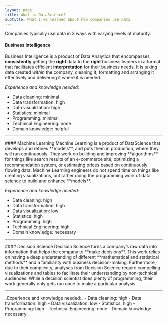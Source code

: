 ```yaml
---
layout: page
title: What is DataScience?
subtitle: What I've learned about how companies use data
---
```


Companies typically use data in 3 ways with varying levels of maturity.

#### Business Intelligence
Business Intelligence is a product of Data Analytics that encompasses **consistently** getting the **right** data to the **right** business leaders in a format that facilitates efficient **interpretation** for their business needs.  It is taking data created *within* the company, cleaning it, formatting and arranging it effectively and delivering it where it is needed.

_Experience and knowledge needed:_ 
 - Data cleaning: minimal
 - Data transformation: high
 - Data visualization: high
 - Statistics: minimal
 - Programming: minimal
 - Technical Engineering: none
 - Domain knowledge: helpful
<hr>
#### Machine Learning 
Machine Learning is a product of DataScience that develops and refines **models**, and puts them in production, where they will run continuously. They work on building and improving **algorithms** for things like search results of an e-commerce site, optimizing a recommendation system, or estimating prices based on continuously flowing data.  Machine Learning engineers do not spend time on things like creating visualizations, but rather doing the  programming work of data science to build and enhance **models**.

_Experience and knowledge needed:_
- Data cleaning: high
- Data transformation: high
- Data visualization: low
- Statistics: high
- Programming: high
- Technical Engineering: high
- Domain knowledge: necessary 
<hr>
#### Decision Science
Decision Science turns a company’s raw data into information that helps the company to **make decisions**. This work relies on having a deep understanding of different **mathematical and statistical methods** and a familiarity with business decision-making. Furthermore, due to their complexity, analyses from Decision Science require compelling visualizations and tables to facilitate their understanding by non-technical audiences. While a decision scientist does plenty of programming, their work generally only gets run once to make a particular analysis. 
<hr>
_Experience and knowledge needed:_
- Data cleaning: high
- Data transformation: high
- Data visualization: low
- Statistics: high
- Programming: high
- Technical Engineering; none
- Domain knowledge: necessary 

